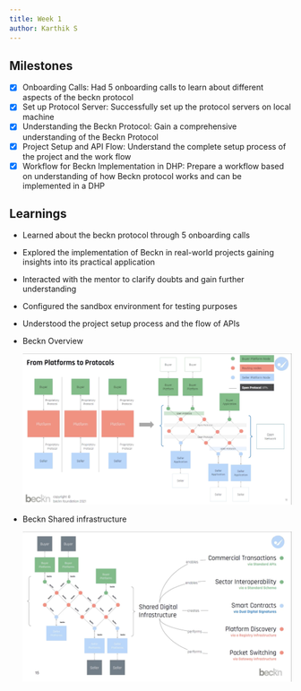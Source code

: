 ```yaml
---
title: Week 1
author: Karthik S
---
```


## Milestones

- [x] Onboarding Calls: Had 5 onboarding calls to learn about different aspects of the beckn protocol
- [x] Set up Protocol Server: Successfully set up the protocol servers on local machine
- [x] Understanding the Beckn Protocol: Gain a comprehensive understanding of the Beckn Protocol
- [x] Project Setup and API Flow: Understand the complete setup process of the project and the work flow
- [x] Workflow for Beckn Implementation in DHP: Prepare a workflow based on understanding of how Beckn protocol works and can be implemented in a DHP

## Learnings

- Learned about the beckn protocol through 5 onboarding calls
- Explored the implementation of Beckn in real-world projects gaining insights into its practical application
- Interacted with the mentor to clarify doubts and gain further understanding
- Configured the sandbox environment for testing purposes
- Understood the project setup process and the flow of APIs

- Beckn Overview

  <img src="https://github.com/Voldemort373/collection/blob/main/c4gt-milestone/project-architecture.png?raw=true" />

- Beckn Shared infrastructure

  <img src="https://github.com/Voldemort373/collection/blob/main/c4gt-milestone/shared-infra.png?raw=true" />
